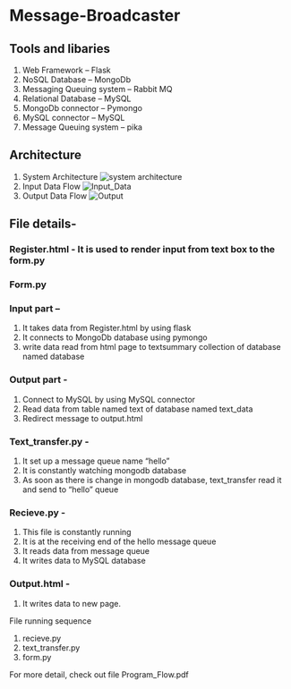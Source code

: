 # Message-Broadcaster

## Tools and libaries

1. Web Framework – Flask
2. NoSQL Database – MongoDb
3. Messaging Queuing system – Rabbit MQ
4. Relational Database – MySQL
5. MongoDb connector – Pymongo
6. MySQL connector – MySQL
7. Message Queuing system – pika

## Architecture

1. System Architecture
![system architecture](https://user-images.githubusercontent.com/67454437/121729031-a350ea80-cb0b-11eb-9cdf-e69c680fd692.png)
2. Input Data Flow
![Input_Data](https://user-images.githubusercontent.com/67454437/121729092-b499f700-cb0b-11eb-9817-fe54d68eeecf.png)
3. Output Data Flow
![Output](https://user-images.githubusercontent.com/67454437/121729140-c11e4f80-cb0b-11eb-97eb-6cb3c30276d8.png)

## File details-


### Register.html - It is used to render input from text box to the form.py

### Form.py 

### Input part –

1. It takes data from Register.html by using flask
2. It connects to MongoDb database using pymongo
3. write data read from html page to textsummary collection of database named database

### Output part -

1. Connect to MySQL by using MySQL connector
2. Read data from table named text of database named text_data
3. Redirect message to output.html

### Text_transfer.py -

1. It set up a message queue name “hello”
2. It is constantly watching mongodb database
3. As soon as there is change in mongodb database, text_transfer read it and send to “hello” queue


### Recieve.py -

1. This file is constantly running
2. It is at the receiving end of the hello message queue
3. It reads data from message queue
4. It writes data to MySQL database

### Output.html -

1. It writes data to new page.

File running sequence

1. recieve.py
2. text_transfer.py
3. form.py

For more detail, check out file Program_Flow.pdf
 

